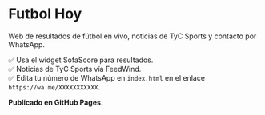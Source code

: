 # Futbol Hoy

Web de resultados de fútbol en vivo, noticias de TyC Sports y contacto por WhatsApp.

✅ Usa el widget SofaScore para resultados.  
✅ Noticias de TyC Sports vía FeedWind.  
✅ Edita tu número de WhatsApp en `index.html` en el enlace `https://wa.me/XXXXXXXXXXX`.

**Publicado en GitHub Pages.**
